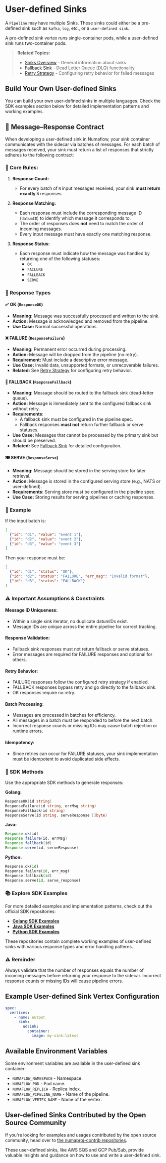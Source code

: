 # User-defined Sinks

A `Pipeline` may have multiple Sinks. These sinks could either be a pre-defined sink such as `kafka`, `log`, etc., or a `user-defined sink`.

A pre-defined sink vertex runs single-container pods, while a user-defined sink runs two-container pods.

> **Related Topics:**
> - [Sinks Overview](./overview.md) - General information about sinks
> - [Fallback Sink](./fallback.md) - Dead Letter Queue (DLQ) functionality
> - [Retry Strategy](./retry-strategy.md) - Configuring retry behavior for failed messages

## Build Your Own User-defined Sinks

You can build your own user-defined sinks in multiple languages. Check the SDK examples section below for detailed implementation patterns and working examples.

## 🔁 Message–Response Contract

When developing a user-defined sink in Numaflow, your sink container communicates with the sidecar via batches of messages. For each batch of messages received, your sink must return a list of responses that strictly adheres to the following contract:

### 📌 Core Rules:

1. **Response Count:**
   - For every batch of `N` input messages received, your sink **must return exactly** `N` responses.

2. **Response Matching:**
   - Each response must include the corresponding message ID (`datumID`) to identify which message it corresponds to.
   - The order of responses does **not** need to match the order of incoming messages.
   - Every input message must have exactly one matching response.

3. **Response Status:**
   - Each response must indicate how the message was handled by returning one of the following statuses:
     - `OK`
     - `FAILURE`
     - `FALLBACK`
     - `SERVE`

### 🎯 Response Types

#### ✅ **OK** (`ResponseOK`)
- **Meaning:** Message was successfully processed and written to the sink.
- **Action:** Message is acknowledged and removed from the pipeline.
- **Use Case:** Normal successful operations.

#### ❌ **FAILURE** (`ResponseFailure`)
- **Meaning:** Permanent error occurred during processing.
- **Action:** Message will be dropped from the pipeline (no retry).
- **Requirement:** Must include a descriptive error message.
- **Use Case:** Invalid data, unsupported formats, or unrecoverable failures.
- **Related:** See [Retry Strategy](./retry-strategy.md) for configuring retry behavior.

#### 🔄 **FALLBACK** (`ResponseFallback`)
- **Meaning:** Message should be routed to the fallback sink (dead-letter queue).
- **Action:** Message is immediately sent to the configured fallback sink without retry.
- **Requirements:** 
  - A fallback sink must be configured in the pipeline spec.
  - Fallback responses **must not** return further fallback or serve statuses.
- **Use Case:** Messages that cannot be processed by the primary sink but should be preserved.
- **Related:** See [Fallback Sink](./fallback.md) for detailed configuration.

#### 🍽️ **SERVE** (`ResponseServe`)
- **Meaning:** Message should be stored in the serving store for later retrieval.
- **Action:** Message is stored in the configured serving store (e.g., NATS or user-defined).
- **Requirements:** Serving store must be configured in the pipeline spec.
- **Use Case:** Storing results for serving pipelines or caching responses.

### 🧪 Example

If the input batch is:

```json
[
  {"id": "d1", "value": "event 1"},
  {"id": "d2", "value": "event 2"},
  {"id": "d3", "value": "event 3"}
]
```

Then your response must be:

```json
[
  {"id": "d1", "status": "OK"},
  {"id": "d2", "status": "FAILURE", "err_msg": "Invalid format"},
  {"id": "d3", "status": "FALLBACK"}
]
```

### ⚠️ Important Assumptions & Constraints

#### **Message ID Uniqueness:**
- Within a single sink iterator, no duplicate datumIDs exist.
- Message IDs are unique across the entire pipeline for correct tracking.

#### **Response Validation:**
- Fallback sink responses must not return fallback or serve statuses.
- Error messages are required for FAILURE responses and optional for others.

#### **Retry Behavior:**
- FAILURE responses follow the configured retry strategy if enabled.
- FALLBACK responses bypass retry and go directly to the fallback sink.
- OK responses require no retry.

#### **Batch Processing:**
- Messages are processed in batches for efficiency.
- All messages in a batch must be responded to before the next batch.
- Incorrect response counts or missing IDs may cause batch rejection or runtime errors.

#### **Idempotency:**
- Since retries can occur for FAILURE statuses, your sink implementation must be idempotent to avoid duplicated side effects.

### 🔧 SDK Methods

Use the appropriate SDK methods to generate responses:

**Golang:**
```go
ResponseOK(id string)
ResponseFailure(id string, errMsg string)
ResponseFallback(id string)
ResponseServe(id string, serveResponse []byte)
```

**Java:**
```java
Response.ok(id)
Response.failure(id, errMsg)
Response.fallback(id)
Response.serve(id, serveResponse)
```

**Python:**
```python
Response.ok(id)
Response.failure(id, err_msg)
Response.fallback(id)
Response.serve(id, serve_response)
```

### 📚 Explore SDK Examples

For more detailed examples and implementation patterns, check out the official SDK repositories:

- **[Golang SDK Examples](https://github.com/numaproj/numaflow-go/tree/main/pkg/sinker/examples/)**
- **[Java SDK Examples](https://github.com/numaproj/numaflow-java/tree/main/examples/src/main/java/io/numaproj/numaflow/examples/sink/simple/)**
- **[Python SDK Examples](https://github.com/numaproj/numaflow-python/tree/main/examples/sink/)**

These repositories contain complete working examples of user-defined sinks with various response types and error handling patterns.

### ⚠️ **Reminder**

Always validate that the number of responses equals the number of incoming messages before returning your response to the sidecar. Incorrect response counts or missing IDs will cause pipeline errors.

## Example User-defined Sink Vertex Configuration

```yaml
spec:
  vertices:
    - name: output
      sink:
        udsink:
          container:
            image: my-sink:latest
```

## Available Environment Variables

Some environment variables are available in the user-defined sink container:

- `NUMAFLOW_NAMESPACE` - Namespace.
- `NUMAFLOW_POD` - Pod name.
- `NUMAFLOW_REPLICA` - Replica index.
- `NUMAFLOW_PIPELINE_NAME` - Name of the pipeline.
- `NUMAFLOW_VERTEX_NAME` - Name of the vertex.

## User-defined Sinks Contributed by the Open Source Community

If you're looking for examples and usages contributed by the open source community, head over to [the numaproj-contrib repositories](https://github.com/orgs/numaproj-contrib/repositories).

These user-defined sinks, like AWS SQS and GCP Pub/Sub, provide valuable insights and guidance on how to use and write a user-defined sink.